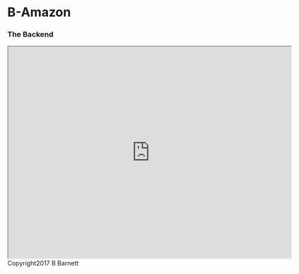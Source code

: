 <!DOCTYPE html>
<html lang="en">
<head>
   <meta charset="utf-8">
</head>

<body>
<h1>B-Amazon</h1>
<h3>The Backend</h3>
<iframe src="https://drive.google.com/file/d/1s-qnnw9MMmeEIK4Jpb9ha3NUiyXd1D1i/preview" width="640" height="480"></iframe>

<footer class="footer clearfix">
        Copyright2017 B Barnett

 </footer>
    
</body>
</html>